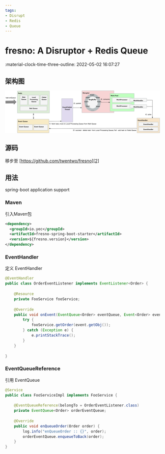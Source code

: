 ```yaml
---
tags:
- Disrupt
- Redis
- Queue
---
```


# fresno: A Disruptor + Redis Queue

:material-clock-time-three-outline: 2022-05-02 16:07:27

## 架构图
![git-model@2x.png][1]

## 源码
移步至 [https://github.com/twentwo/fresno][2]

## 用法

spring-boot application support

### Maven

引入Maven包

```xml
<dependency>
  <groupId>io.yec</groupId>
  <artifactId>fresno-spring-boot-starter</artifactId>
  <version>${fresno.version}</version>
</dependency>
```

### EventHandler

定义 EventHandler

```java
@EventHandler
public class OrderEventListener implements EventListener<Order> {

    @Resource
    private FooService fooService;

    @Override
    public void onEvent(EventQueue<Order> eventQueue, Event<Order> event) {
        try {
            fooService.getOrder(event.getObj());
        } catch (Exception e) {
            e.printStackTrace();
        }
    }

}
```

### EventQueueReference

引用 EventQueue

```java
@Service
public class FooServiceImpl implements FooService {

    @EventQueueReference(belongTo = OrderEventListener.class)
    private EventQueue<Order> orderEventQueue;

    @Override
    public void enQueueOrder(Order order) {
        log.info("enQueueOrder :: {}", order);
        orderEventQueue.enqueueToBack(order);
    }
}
```


[1]: a-disrupt-redis-queue/Disrupt+Redis%20Queue.png
[2]: https://github.com/twentwo/fresno